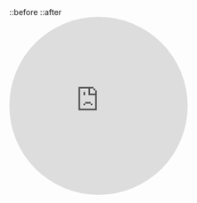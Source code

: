<!DOCTYPE html>
<html data-wf-domain="webgl-animation-omg.webflow.io" data-wf-page="5d7517ff7288d54a2f3b64be" 
data-wf-site="5d7517ff7288d5a70b3b64bd" 
class="w-mod-js wf-montserrat-n1-active wf-montserrat-n5-active wf-montserrat-n4-active wf-montserrat-n2-active wf-montserrat-n6-active wf-montserrat-n3-active wf-montserrat-n8-active wf-montserrat-n9-active wf-montserrat-n7-active wf-montserrat-i4-active wf-montserrat-i8-active wf-montserrat-i6-active wf-montserrat-i7-active wf-montserrat-i5-active wf-montserrat-i3-active wf-montserrat-i1-active wf-montserrat-i2-active wf-montserrat-i9-active wf-active">
<head>
	<meta charset="utf-8">
	<title>	*O*  Are you a Momin? </title>
	<meta content="width=device-width, initial-scale=1" name="viewport"><meta content="Webflow" name="generator">
	<link href="https://assets.website-files.com/5d7517ff7288d5a70b3b64bd/css/webgl-animation-omg.webflow.f6df66566.css" rel="stylesheet" type="text/css">
	<script src="https://ajax.googleapis.com/ajax/libs/webfont/1.6.26/webfont.js" type="text/javascript">
	</script>
	<link rel="stylesheet" href="https://fonts.googleapis.com/css?family=Montserrat:100,100italic,200,200italic,300,300italic,400,400italic,500,500italic,600,600italic,700,700italic,800,800italic,900,900italic" media="all">
	<script type="text/javascript">
	WebFont.load({  google: {    families: ["Montserrat:100,100italic,200,200italic,300,300italic,400,400italic,500,500italic,600,600italic,700,700italic,800,800italic,900,900italic"]  }});
	</script>
	<!--[if lt IE 9]><script src="https://cdnjs.cloudflare.com/ajax/libs/html5shiv/3.7.3/html5shiv.min.js" type="text/javascript"></script><![endif]-->
	<script type="text/javascript">!function(o,c){var n=c.documentElement,t=" w-mod-";n.className+=t+"js",("ontouchstart"in o||o.DocumentTouch&&c instanceof DocumentTouch)&&(n.className+=t+"touch")}(window,document);
	</script>
	<link href="https://assets.website-files.com/img/favicon.ico" rel="shortcut icon" type="image/x-icon">
	<link href="https://assets.website-files.com/img/webclip.png" rel="apple-touch-icon">
<style>
.wf-force-outline-none[tabindex="-1"]:focus{outline:none;}
 
 * {
    user-select: none;
  }
  
  html, body {
    overflow-x: hidden;
    background-color: #000;
  } 

  canvas {
    width: 100%;
    height: 100%;
  }
  
  .logo{ 
     pointer-events: none;
     mix-blend-mode: exclusion;
     -webkit-mix-blend-mode: exclusion;
  }
.circle {
	width: 320px;
	height: 320px;
	-moz-border-radius: 50%;
	-webkit-border-radius: 50%;
	border-radius: 50%;
	overflow:hidden;
	position:relative;
}

</style>

</head>



<body class="body" data-new-gr-c-s-check-loaded="14.1085.0" data-gr-ext-installed="">
<div class="header">
<div class="canvas w-embed">
::before
<canvas width="965" height="922">
::after
</canvas>
</div>
<iframe width="560" height="315" src="https://www.youtube.com/embed/kdCWQ6epGDQ?si=eBqe_rozRUgcUG_U?autoplay=1" title="YouTube video player" frameborder="0" allow="accelerometer; autoplay; clipboard-write; encrypted-media; gyroscope; picture-in-picture; web-share" referrerpolicy="strict-origin-when-cross-origin" allowfullscreen loading="lazy" alt="" class="logo circle"> </iframe> 
</iframe>
</div>
<script src="https://d3e54v103j8qbb.cloudfront.net/js/jquery-3.5.1.min.dc5e7f18c8.js?site=5d7517ff7288d5a70b3b64bd" type="text/javascript" integrity="sha256-9/aliU8dGd2tb6OSsuzixeV4y/faTqgFtohetphbbj0=" crossorigin="anonymous">
</script>
<script src="https://assets.website-files.com/5d7517ff7288d5a70b3b64bd/js/webflow.166720a07.js" type="text/javascript">
</script>
<!--[if lte IE 9]><script src="//cdnjs.cloudflare.com/ajax/libs/placeholders/3.0.2/placeholders.min.js"></script><![endif]--><script src="https://assets.website-files.com/5d7517ff7288d5a70b3b64bd/613b6a6361dc95d04258d19b_script.txt">
</script>
</body>
</html>
